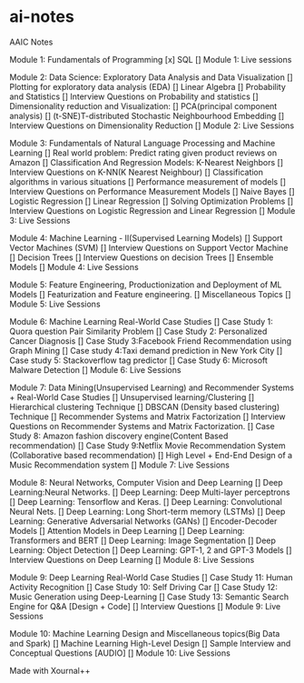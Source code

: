 # ai-notes
AAIC Notes

Module 1: Fundamentals of Programming
[x] SQL
[] Module 1: Live sessions

Module 2: Data Science: Exploratory Data Analysis and Data Visualization
[] Plotting for exploratory data analysis (EDA)
[] Linear Algebra
[] Probability and Statistics
[] Interview Questions on Probability and statistics
[] Dimensionality reduction and Visualization:
[] PCA(principal component analysis)
[] (t-SNE)T-distributed Stochastic Neighbourhood Embedding
[] Interview Questions on Dimensionality Reduction
[] Module 2: Live Sessions

Module 3: Fundamentals of Natural Language Processing and Machine Learning
[] Real world problem: Predict rating given product reviews on Amazon
[] Classification And Regression Models: K-Nearest Neighbors
[] Interview Questions on K-NN(K Nearest Neighbour)
[] Classification algorithms in various situations
[] Performance measurement of models
[] Interview Questions on Performance Measurement Models
[] Naive Bayes
[] Logistic Regression
[] Linear Regression
[] Solving Optimization Problems
[] Interview Questions on Logistic Regression and Linear Regression
[] Module 3: Live Sessions

Module 4: Machine Learning - II(Supervised Learning Models)
[] Support Vector Machines (SVM)
[] Interview Questions on Support Vector Machine
[] Decision Trees
[] Interview Questions on decision Trees
[] Ensemble Models
[] Module 4: Live Sessions

Module 5: Feature Engineering, Productionization and Deployment of ML Models
[] Featurization and Feature engineering.
[] Miscellaneous Topics
[] Module 5: Live Sessions

Module 6: Machine Learning Real-World Case Studies
[] Case Study 1: Quora question Pair Similarity Problem
[] Case Study 2: Personalized Cancer Diagnosis
[] Case Study 3:Facebook Friend Recommendation using Graph Mining
[] Case study 4:Taxi demand prediction in New York City
[] Case study 5: Stackoverflow tag predictor
[] Case Study 6: Microsoft Malware Detection
[] Module 6: Live Sessions

Module 7: Data Mining(Unsupervised Learning) and Recommender Systems + Real-World Case Studies
[] Unsupervised learning/Clustering
[] Hierarchical clustering Technique
[] DBSCAN (Density based clustering) Technique
[] Recommender Systems and Matrix Factorization
[] Interview Questions on Recommender Systems and Matrix Factorization.
[] Case Study 8: Amazon fashion discovery engine(Content Based recommendation)
[] Case Study 9:Netflix Movie Recommendation System (Collaborative based recommendation)
[] High Level + End-End Design of a Music Recommendation system
[] Module 7: Live Sessions

Module 8: Neural Networks, Computer Vision and Deep Learning
[] Deep Learning:Neural Networks.
[] Deep Learning: Deep Multi-layer perceptrons
[] Deep Learning: Tensorflow and Keras.
[] Deep Learning: Convolutional Neural Nets.
[] Deep Learning: Long Short-term memory (LSTMs)
[] Deep Learning: Generative Adversarial Networks (GANs)
[] Encoder-Decoder Models
[] Attention Models in Deep Learning
[] Deep Learning: Transformers and BERT
[] Deep Learning: Image Segmentation
[] Deep Learning: Object Detection
[] Deep Learning: GPT-1, 2 and GPT-3 Models
[] Interview Questions on Deep Learning
[] Module 8: Live Sessions

Module 9: Deep Learning Real-World Case Studies
[] Case Study 11: Human Activity Recognition
[] Case Study 10: Self Driving Car
[] Case Study 12: Music Generation using Deep-Learning
[] Case Study 13: Semantic Search Engine for Q&A [Design + Code]
[] Interview Questions
[] Module 9: Live Sessions

Module 10: Machine Learning Design and Miscellaneous topics(Big Data and Spark)
[] Machine Learning High-Level Design
[] Sample Interview and Conceptual Questions [AUDIO]
[] Module 10: Live Sessions

Made with Xournal++
